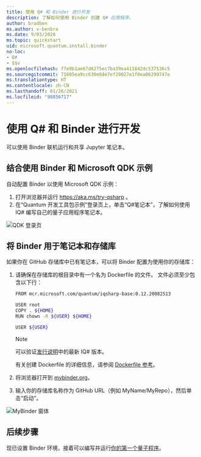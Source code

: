 ```yaml
---
title: 使用 Q# 和 Binder 进行开发
description: 了解如何使用 Binder 创建 Q# 应用程序。
author: bradben
ms.author: v-benbra
ms.date: 9/03/2020
ms.topic: quickstart
uid: microsoft.quantum.install.binder
no-loc:
- Q#
- $$v
ms.openlocfilehash: f7e9b1ae67d6275ec7ba39ea411842dc537536c5
ms.sourcegitcommit: 71605ea9cc630e84e7ef29027e1f0ea06299747e
ms.translationtype: HT
ms.contentlocale: zh-CN
ms.lasthandoff: 01/26/2021
ms.locfileid: "98856717"
---
```

# <a name="develop-with-no-locq-and-binder"></a>使用 Q# 和 Binder 进行开发

可以使用 Binder 联机运行和共享 Jupyter 笔记本。

## <a name="use-binder-with-the-microsoft-qdk-samples"></a>结合使用 Binder 和 Microsoft QDK 示例

自动配置 Binder 以使用 Microsoft QDK 示例：

1. 打开浏览器并运行 https://aka.ms/try-qsharp 。
1. 在“Quantum 开发工具包示例”登录页上，单击“Q#笔记本”，了解如何使用 IQ# 编写自己的量子应用程序笔记本。

![QDK 登录页](~/media/binder-install.png)

## <a name="use-binder-with-your-own-notebooks-and-repository"></a>将 Binder 用于笔记本和存储库

如果你在 GitHub 存储库中已有笔记本，可以将 Binder 配置为使用你的存储库：

1. 请确保在存储库的根目录中有一个名为 Dockerfile 的文件。 文件必须至少包含以下行：

    ```bash
    FROM mcr.microsoft.com/quantum/iqsharp-base:0.12.20082513
    
    USER root
    COPY . ${HOME}
    RUN chown -R ${USER} ${HOME}
    
    USER ${USER}
    ```

    > [!NOTE]
    > 可以验证[发行说明](xref:microsoft.quantum.relnotes)中的最新 IQ# 版本。

    有关创建 Dockerfile 的详细信息，请参阅 [Dockerfile 参考](https://docs.docker.com/engine/reference/builder/)。

2. 将浏览器打开到 [mybinder.org](https://mybinder.org)。
3. 输入你的存储库名称作为 GitHub URL（例如 MyName/MyRepo），然后单击“启动”。

![MyBinder 窗体](~/media/mybinder.png)
    
## <a name="next-steps"></a>后续步骤

现已设置 Binder 环境，接着可以编写并运行[你的第一个量子程序](xref:microsoft.quantum.quickstarts.qrng)。
